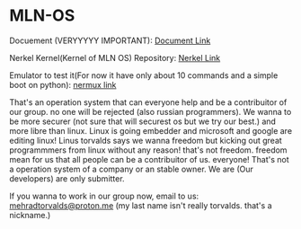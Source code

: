 # MLN-OS

Docuement (VERYYYYY IMPORTANT): [Document Link](https://github.com/mlnstudio/MLN-OS/blob/main/pre%20document%20updated.pdf)

Nerkel Kernel(Kernel of MLN OS) Repository: [Nerkel Link](https://github.com/MehradDraco/nerkel)

Emulator to test it(For now it have only about 10 commands and a simple boot on python): [nermux link](https://github.com/mlnstudio/nermux)

That's an operation system that can everyone help and be a contribuitor of our group. no one will be rejected (also russian programmers). We wanna to be more securer (not sure that will securest os but we try our best.) and more libre than linux. Linux is going embedder and microsoft and google are editing linux! Linus torvalds says we wanna freedom but kicking out great programmmers from linux without any reason! that's not freedom. freedom mean for us that all people can be a contribuitor of us. everyone! That's not a operation system of a company or an stable owner. We are (Our developers) are only submitter.

If you wanna to work in our group now, email to us: mehradtorvalds@proton.me (my last name isn't really torvalds. that's a nickname.)
